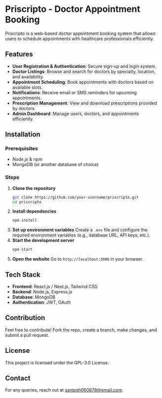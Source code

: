 # Priscripto - Doctor Appointment Booking

Priscripto is a web-based doctor appointment booking system that allows users to schedule appointments with healthcare professionals efficiently.

## Features
- **User Registration & Authentication**: Secure sign-up and login system.
- **Doctor Listings**: Browse and search for doctors by specialty, location, and availability.
- **Appointment Scheduling**: Book appointments with doctors based on available slots.
- **Notifications**: Receive email or SMS reminders for upcoming appointments.
- **Prescription Management**: View and download prescriptions provided by doctors.
- **Admin Dashboard**: Manage users, doctors, and appointments efficiently.

## Installation

### Prerequisites
- Node.js & npm
- MongoDB (or another database of choice)

### Steps
1. **Clone the repository**
   ```bash
   git clone https://github.com/your-username/priscripto.git
   cd priscripto
   ```
2. **Install dependencies**
   ```bash
   npm install
   ```
3. **Set up environment variables**
   Create a `.env` file and configure the required environment variables (e.g., database URL, API keys, etc.).
4. **Start the development server**
   ```bash
   npm start
   ```
5. **Open the website**
   Go to `http://localhost:3000` in your browser.

## Tech Stack
- **Frontend**: React.js / Next.js, Tailwind CSS
- **Backend**: Node.js, Express.js
- **Database**: MongoDB
- **Authentication**: JWT, OAuth

## Contribution
Feel free to contribute! Fork the repo, create a branch, make changes, and submit a pull request.

## License
This project is licensed under the GPL-3.0 License.

## Contact
For any queries, reach out at [santosh060878@gmail.com](mailto:your-email@example.com).
